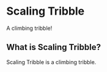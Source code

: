 # Scaling Tribble

A climbing tribble!

## What is Scaling Tribble?

Scaling Tribble is a climbing tribble.
